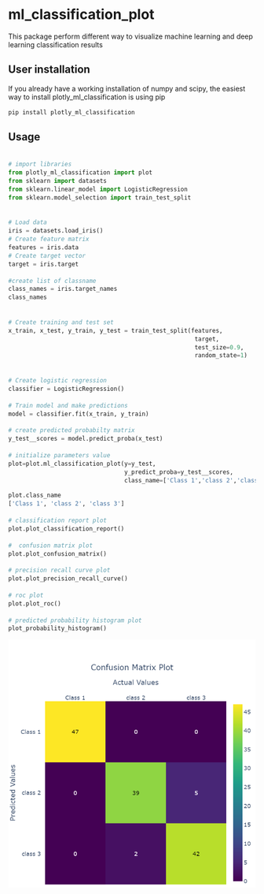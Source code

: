 # ml_classification_plot
This package perform different way to visualize machine learning  and deep learning classification results

## User installation
If you already have a working installation of numpy and scipy, the easiest way to install plotly_ml_classification is using pip
```bash
pip install plotly_ml_classification
```

## Usage

```python

# import libraries
from plotly_ml_classification import plot
from sklearn import datasets 
from sklearn.linear_model import LogisticRegression
from sklearn.model_selection import train_test_split 


# Load data
iris = datasets.load_iris()
# Create feature matrix
features = iris.data
# Create target vector 
target = iris.target

#create list of classname 
class_names = iris.target_names
class_names


# Create training and test set 
x_train, x_test, y_train, y_test = train_test_split(features,
                                                     target,
                                                     test_size=0.9, 
                                                     random_state=1)


# Create logistic regression 
classifier = LogisticRegression()

# Train model and make predictions
model = classifier.fit(x_train, y_train)

# create predicted probabilty matrix 
y_test__scores = model.predict_proba(x_test)

# initialize parameters value
plot=plot.ml_classification_plot(y=y_test,
	                             y_predict_proba=y_test__scores,
	                             class_name=['Class 1','class 2','class 3'])

```

```python
plot.class_name
['Class 1', 'class 2', 'class 3']

# classification report plot
plot.plot_classification_report()

#  confusion matrix plot
plot.plot_confusion_matrix()

# precision recall curve plot
plot.plot_precision_recall_curve()

# roc plot
plot.plot_roc()

# predicted probability histogram plot
plot_probability_histogram()

```

![confusion matrix plot](https://github.com/vishalbpatil1/ml_classification_plot/blob/main/confusion%20matrix.png)

